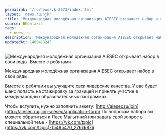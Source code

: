 ```yaml
---
permalink: '/ru/news/vk-3973/index.html'
layout: 'news.ru.njk'
title: 'Международная молодёжная организация AIESEC открывает набор в свои ряды.'
source: ВКонтакте
tags:
  - news_ru
description: 'Международная молодёжная организация AIESEC открывает набор в свои ряды.'
updatedAt: 1489428245
---
```

![Международная молодёжная организация AIESEC открывает набор в свои ряды. Вместе с ребятами](https://sun9-25.userapi.com/impf/c639518/v639518501/1100a/vpr2eXhYGK4.jpg?size=1280x853&quality=96&proxy=1&sign=f1adedda465b2112fe89b86a68128868&c_uniq_tag=Io5b85uijo3r09qWIarRD34Vxn4rOLw0hfLfKSyl0TM&type=album)

Международная молодёжная организация AIESEC открывает набор в свои ряды.

Вместе с ребятами вы улучшите свои лидерские качества. У вас будет шанс попасть на стажировку за границей и принять участие в международных образовательных программах.

Чтобы вступить, нужно заполнить анкету: [http://aiesec.ru/join](http://aiesec.ru/join)-aiesec/application-form/
По вопросам набора вы можете обратиться к Лесе Мальгиной или задать свой вопрос в специальной теме - [https://vk.com/topic](https://vk.com/topic)-15485470_27666876
